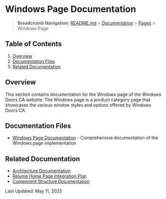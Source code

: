# Windows Page Documentation

> **Breadcrumb Navigation**: [README.md](../../../README.md) > [Documentation](../../index.md) > [Pages](../index.md) > Windows Page

## Table of Contents

1. [Overview](#overview)
2. [Documentation Files](#documentation-files)
3. [Related Documentation](#related-documentation)

## Overview

This section contains documentation for the Windows page of the Windows Doors CA website. The Windows page is a product category page that showcases the various window styles and options offered by Windows Doors CA.

## Documentation Files

- [Windows Page Documentation](./windows-page-documentation.md) - Comprehensive documentation of the Windows page implementation

## Related Documentation

- [Architecture Documentation](../../architecture/architecture-documentation.md)
- [Relume Home Page Integration Plan](../../guides/relume-home-page-integration-plan.md)
- [Component Structure Documentation](../../architecture/component-structure.md)

Last Updated: May 11, 2025
